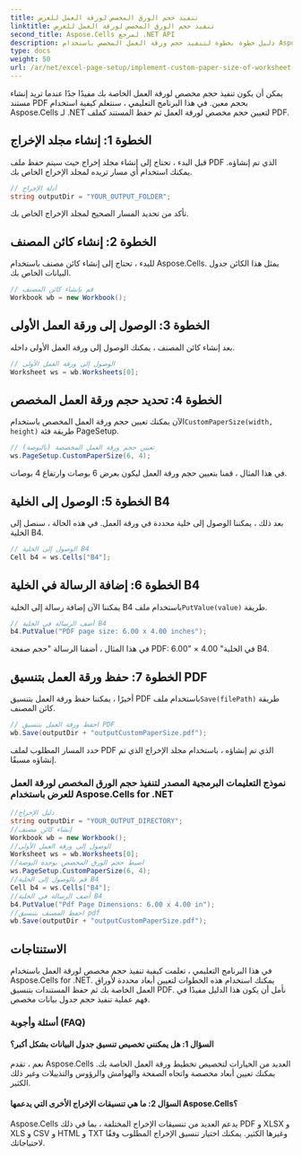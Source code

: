 ```yaml
---
title: تنفيذ حجم الورق المخصص لورقة العمل للعرض
linktitle: تنفيذ حجم الورق المخصص لورقة العمل للعرض
second_title: Aspose.Cells لمرجع .NET API
description: دليل خطوة بخطوة لتنفيذ حجم ورقة العمل المخصص باستخدام Aspose.Cells for .NET. عيّن الأبعاد وأضف رسالة واحفظها بتنسيق PDF.
type: docs
weight: 50
url: /ar/net/excel-page-setup/implement-custom-paper-size-of-worksheet-for-rendering/
---
```

يمكن أن يكون تنفيذ حجم مخصص لورقة العمل الخاصة بك مفيدًا جدًا عندما تريد إنشاء مستند PDF بحجم معين. في هذا البرنامج التعليمي ، سنتعلم كيفية استخدام Aspose.Cells لـ .NET لتعيين حجم مخصص لورقة العمل ثم حفظ المستند كملف PDF.

## الخطوة 1: إنشاء مجلد الإخراج

قبل البدء ، تحتاج إلى إنشاء مجلد إخراج حيث سيتم حفظ ملف PDF الذي تم إنشاؤه. يمكنك استخدام أي مسار تريده لمجلد الإخراج الخاص بك.

```csharp
// أدلة الإخراج
string outputDir = "YOUR_OUTPUT_FOLDER";
```

تأكد من تحديد المسار الصحيح لمجلد الإخراج الخاص بك.

## الخطوة 2: إنشاء كائن المصنف

للبدء ، تحتاج إلى إنشاء كائن مصنف باستخدام Aspose.Cells. يمثل هذا الكائن جدول البيانات الخاص بك.

```csharp
// قم بإنشاء كائن المصنف
Workbook wb = new Workbook();
```

## الخطوة 3: الوصول إلى ورقة العمل الأولى

بعد إنشاء كائن المصنف ، يمكنك الوصول إلى ورقة العمل الأولى داخله.

```csharp
// الوصول إلى ورقة العمل الأولى
Worksheet ws = wb.Worksheets[0];
```

## الخطوة 4: تحديد حجم ورقة العمل المخصص

 الآن يمكنك تعيين حجم ورقة العمل المخصص باستخدام`CustomPaperSize(width, height)` طريقة فئة PageSetup.

```csharp
// تعيين حجم ورقة العمل المخصصة (بالبوصة)
ws.PageSetup.CustomPaperSize(6, 4);
```

في هذا المثال ، قمنا بتعيين حجم ورقة العمل ليكون بعرض 6 بوصات وارتفاع 4 بوصات.

## الخطوة 5: الوصول إلى الخلية B4

بعد ذلك ، يمكننا الوصول إلى خلية محددة في ورقة العمل. في هذه الحالة ، سنصل إلى الخلية B4.

```csharp
// الوصول إلى الخلية B4
Cell b4 = ws.Cells["B4"];
```

## الخطوة 6: إضافة الرسالة في الخلية B4

 يمكننا الآن إضافة رسالة إلى الخلية B4 باستخدام ملف`PutValue(value)` طريقة.

```csharp
// أضف الرسالة في الخلية B4
b4.PutValue("PDF page size: 6.00 x 4.00 inches");
```

في هذا المثال ، أضفنا الرسالة "حجم صفحة PDF: 6.00" × 4.00 "في الخلية B4.

## الخطوة 7: حفظ ورقة العمل بتنسيق PDF

 أخيرًا ، يمكننا حفظ ورقة العمل بتنسيق PDF باستخدام ملف`Save(filePath)` طريقة كائن المصنف.

```csharp
// احفظ ورقة العمل بتنسيق PDF
wb.Save(outputDir + "outputCustomPaperSize.pdf");
```

حدد المسار المطلوب لملف PDF الذي تم إنشاؤه ، باستخدام مجلد الإخراج الذي تم إنشاؤه مسبقًا.

### نموذج التعليمات البرمجية المصدر لتنفيذ حجم الورق المخصص لورقة العمل للعرض باستخدام Aspose.Cells for .NET 
```csharp
//دليل الإخراج
string outputDir = "YOUR_OUTPUT_DIRECTORY";
//إنشاء كائن مصنف
Workbook wb = new Workbook();
//الوصول إلى ورقة العمل الأولى
Worksheet ws = wb.Worksheets[0];
//اضبط حجم الورق المخصص بوحدة البوصة
ws.PageSetup.CustomPaperSize(6, 4);
//قم بالوصول إلى الخلية B4
Cell b4 = ws.Cells["B4"];
//أضف الرسالة في الخلية B4
b4.PutValue("Pdf Page Dimensions: 6.00 x 4.00 in");
//احفظ المصنف بتنسيق pdf
wb.Save(outputDir + "outputCustomPaperSize.pdf");
```

## الاستنتاجات

في هذا البرنامج التعليمي ، تعلمت كيفية تنفيذ حجم مخصص لورقة العمل باستخدام Aspose.Cells for .NET. يمكنك استخدام هذه الخطوات لتعيين أبعاد محددة لأوراق العمل الخاصة بك ثم حفظ المستندات بتنسيق PDF. نأمل أن يكون هذا الدليل مفيدًا في فهم عملية تنفيذ حجم جدول بيانات مخصص.

### أسئلة وأجوبة (FAQ)

#### السؤال 1: هل يمكنني تخصيص تنسيق جدول البيانات بشكل أكبر؟

نعم ، تقدم Aspose.Cells العديد من الخيارات لتخصيص تخطيط ورقة العمل الخاصة بك. يمكنك تعيين أبعاد مخصصة واتجاه الصفحة والهوامش والرؤوس والتذييلات وغير ذلك الكثير.

#### السؤال 2: ما هي تنسيقات الإخراج الأخرى التي يدعمها Aspose.Cells؟

Aspose.Cells يدعم العديد من تنسيقات الإخراج المختلفة ، بما في ذلك PDF و XLSX و XLS و CSV و HTML و TXT وغيرها الكثير. يمكنك اختيار تنسيق الإخراج المطلوب وفقًا لاحتياجاتك.